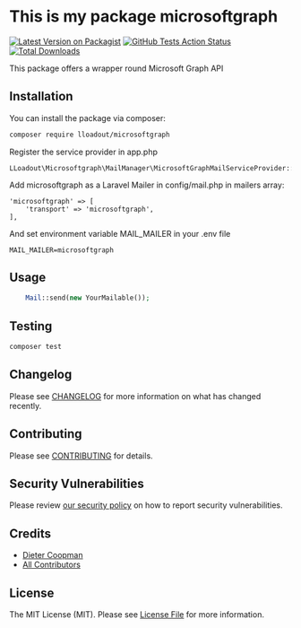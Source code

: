 # This is my package microsoftgraph

[![Latest Version on Packagist](https://img.shields.io/packagist/v/lloadout/microsoftgraph.svg?style=flat-square)](https://packagist.org/packages/lloadout/microsoftgraph)
[![GitHub Tests Action Status](https://img.shields.io/github/actions/workflow/status/lloadout/microsoftgraph/run-tests.yml?branch=main&label=tests&style=flat-square)](https://github.com/lloadout/microsoftgraph/actions?query=workflow%3Arun-tests+branch%3Amain)
[![Total Downloads](https://img.shields.io/packagist/dt/lloadout/microsoftgraph.svg?style=flat-square)](https://packagist.org/packages/lloadout/microsoftgraph)

This package offers a wrapper round Microsoft Graph API

## Installation

You can install the package via composer:

```bash
composer require lloadout/microsoftgraph
```

Register the service provider in app.php

```
LLoadout\Microsoftgraph\MailManager\MicrosoftGraphMailServiceProvider::class
```

Add microsoftgraph as a Laravel Mailer in config/mail.php in mailers array:

```
'microsoftgraph' => [
    'transport' => 'microsoftgraph',
],
```

And set environment variable MAIL_MAILER in your .env file

```
MAIL_MAILER=microsoftgraph
```

## Usage 

```php
    Mail::send(new YourMailable());
```

## Testing

```bash
composer test
```

## Changelog

Please see [CHANGELOG](CHANGELOG.md) for more information on what has changed recently.

## Contributing

Please see [CONTRIBUTING](CONTRIBUTING.md) for details.

## Security Vulnerabilities

Please review [our security policy](../../security/policy) on how to report security vulnerabilities.

## Credits

- [Dieter Coopman](https://github.com/LLoadout)
- [All Contributors](../../contributors)

## License

The MIT License (MIT). Please see [License File](LICENSE.md) for more information.
